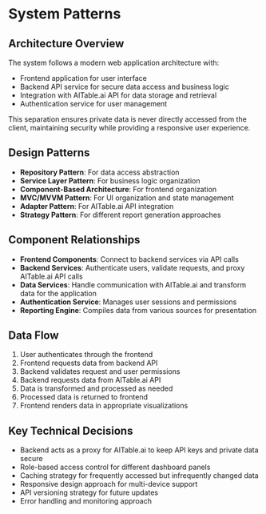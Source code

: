 # System Patterns

## Architecture Overview
The system follows a modern web application architecture with:
- Frontend application for user interface
- Backend API service for secure data access and business logic
- Integration with AITable.ai API for data storage and retrieval
- Authentication service for user management

This separation ensures private data is never directly accessed from the client, maintaining security while providing a responsive user experience.

## Design Patterns
- **Repository Pattern**: For data access abstraction
- **Service Layer Pattern**: For business logic organization
- **Component-Based Architecture**: For frontend organization
- **MVC/MVVM Pattern**: For UI organization and state management
- **Adapter Pattern**: For AITable.ai API integration
- **Strategy Pattern**: For different report generation approaches

## Component Relationships
- **Frontend Components**: Connect to backend services via API calls
- **Backend Services**: Authenticate users, validate requests, and proxy AITable.ai API calls
- **Data Services**: Handle communication with AITable.ai and transform data for the application
- **Authentication Service**: Manages user sessions and permissions
- **Reporting Engine**: Compiles data from various sources for presentation

## Data Flow
1. User authenticates through the frontend
2. Frontend requests data from backend API
3. Backend validates request and user permissions
4. Backend requests data from AITable.ai API
5. Data is transformed and processed as needed
6. Processed data is returned to frontend
7. Frontend renders data in appropriate visualizations

## Key Technical Decisions
- Backend acts as a proxy for AITable.ai to keep API keys and private data secure
- Role-based access control for different dashboard panels
- Caching strategy for frequently accessed but infrequently changed data
- Responsive design approach for multi-device support
- API versioning strategy for future updates
- Error handling and monitoring approach 